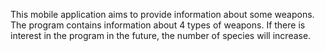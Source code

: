 This mobile application aims to provide information about some weapons. 
The program contains information about 4 types of weapons. 
If there is interest in the program in the future, the number of species will increase.
